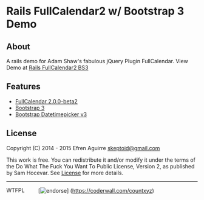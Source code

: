 # Rails FullCalendar2 w/ Bootstrap 3 Demo

## About

A rails demo for Adam Shaw's fabulous jQuery Plugin FullCalendar. View Demo at
[Rails FullCalendar2 BS3](http://rails-fullcal2-bs3.herokuapp.com/)

## Features

* [FullCalendar 2.0.0-beta2](http://arshaw.com/fullcalendar)
* [Bootstrap 3](http://getbootstrap.com)
* [Bootstrap Datetimepicker v3](http://eonasdan.github.io/bootstrap-datetimepicker)

## License

Copyright (C) 2014 - 2015 Efren Aguirre <skeptoid@gmail.com>

This work is free. You can redistribute it and/or modify it under the
terms of the Do What The Fuck You Want To Public License, Version 2,
as published by Sam Hocevar. See 
[License](https://github.com/countxyz/harmonize/blob/master/LICENSE.txt)
for more details.

<hr>

<a href='http://www.wtfpl.net/'><img
       src='http://www.wtfpl.net/wp-content/uploads/2012/12/wtfpl-badge-4.png'
       width='80' height='15' alt='WTFPL' /></a>
[![endorse](https://api.coderwall.com/countxyz/endorsecount.png)]
(https://coderwall.com/countxyz)
